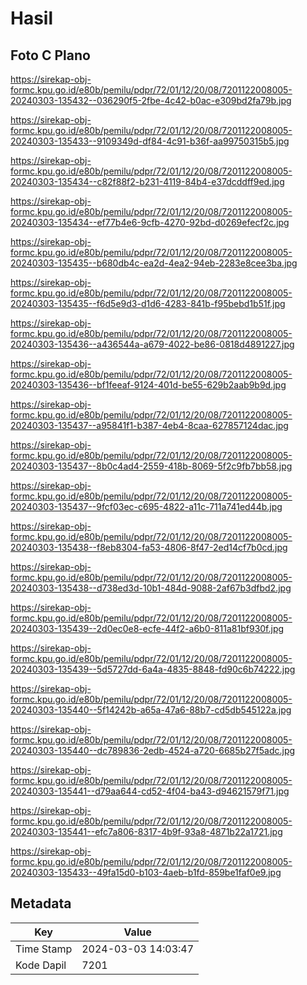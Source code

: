 # Hasil

## Foto C Plano

https://sirekap-obj-formc.kpu.go.id/e80b/pemilu/pdpr/72/01/12/20/08/7201122008005-20240303-135432--036290f5-2fbe-4c42-b0ac-e309bd2fa79b.jpg

https://sirekap-obj-formc.kpu.go.id/e80b/pemilu/pdpr/72/01/12/20/08/7201122008005-20240303-135433--9109349d-df84-4c91-b36f-aa99750315b5.jpg

https://sirekap-obj-formc.kpu.go.id/e80b/pemilu/pdpr/72/01/12/20/08/7201122008005-20240303-135434--c82f88f2-b231-4119-84b4-e37dcddff9ed.jpg

https://sirekap-obj-formc.kpu.go.id/e80b/pemilu/pdpr/72/01/12/20/08/7201122008005-20240303-135434--ef77b4e6-9cfb-4270-92bd-d0269efecf2c.jpg

https://sirekap-obj-formc.kpu.go.id/e80b/pemilu/pdpr/72/01/12/20/08/7201122008005-20240303-135435--b680db4c-ea2d-4ea2-94eb-2283e8cee3ba.jpg

https://sirekap-obj-formc.kpu.go.id/e80b/pemilu/pdpr/72/01/12/20/08/7201122008005-20240303-135435--f6d5e9d3-d1d6-4283-841b-f95bebd1b51f.jpg

https://sirekap-obj-formc.kpu.go.id/e80b/pemilu/pdpr/72/01/12/20/08/7201122008005-20240303-135436--a436544a-a679-4022-be86-0818d4891227.jpg

https://sirekap-obj-formc.kpu.go.id/e80b/pemilu/pdpr/72/01/12/20/08/7201122008005-20240303-135436--bf1feeaf-9124-401d-be55-629b2aab9b9d.jpg

https://sirekap-obj-formc.kpu.go.id/e80b/pemilu/pdpr/72/01/12/20/08/7201122008005-20240303-135437--a95841f1-b387-4eb4-8caa-627857124dac.jpg

https://sirekap-obj-formc.kpu.go.id/e80b/pemilu/pdpr/72/01/12/20/08/7201122008005-20240303-135437--8b0c4ad4-2559-418b-8069-5f2c9fb7bb58.jpg

https://sirekap-obj-formc.kpu.go.id/e80b/pemilu/pdpr/72/01/12/20/08/7201122008005-20240303-135437--9fcf03ec-c695-4822-a11c-711a741ed44b.jpg

https://sirekap-obj-formc.kpu.go.id/e80b/pemilu/pdpr/72/01/12/20/08/7201122008005-20240303-135438--f8eb8304-fa53-4806-8f47-2ed14cf7b0cd.jpg

https://sirekap-obj-formc.kpu.go.id/e80b/pemilu/pdpr/72/01/12/20/08/7201122008005-20240303-135438--d738ed3d-10b1-484d-9088-2af67b3dfbd2.jpg

https://sirekap-obj-formc.kpu.go.id/e80b/pemilu/pdpr/72/01/12/20/08/7201122008005-20240303-135439--2d0ec0e8-ecfe-44f2-a6b0-811a81bf930f.jpg

https://sirekap-obj-formc.kpu.go.id/e80b/pemilu/pdpr/72/01/12/20/08/7201122008005-20240303-135439--5d5727dd-6a4a-4835-8848-fd90c6b74222.jpg

https://sirekap-obj-formc.kpu.go.id/e80b/pemilu/pdpr/72/01/12/20/08/7201122008005-20240303-135440--5f14242b-a65a-47a6-88b7-cd5db545122a.jpg

https://sirekap-obj-formc.kpu.go.id/e80b/pemilu/pdpr/72/01/12/20/08/7201122008005-20240303-135440--dc789836-2edb-4524-a720-6685b27f5adc.jpg

https://sirekap-obj-formc.kpu.go.id/e80b/pemilu/pdpr/72/01/12/20/08/7201122008005-20240303-135441--d79aa644-cd52-4f04-ba43-d94621579f71.jpg

https://sirekap-obj-formc.kpu.go.id/e80b/pemilu/pdpr/72/01/12/20/08/7201122008005-20240303-135441--efc7a806-8317-4b9f-93a8-4871b22a1721.jpg

https://sirekap-obj-formc.kpu.go.id/e80b/pemilu/pdpr/72/01/12/20/08/7201122008005-20240303-135433--49fa15d0-b103-4aeb-b1fd-859be1faf0e9.jpg


## Metadata

| Key        | Value               |
| ---------- | ------------------- |
| Time Stamp | 2024-03-03 14:03:47 |
| Kode Dapil | 7201                |



